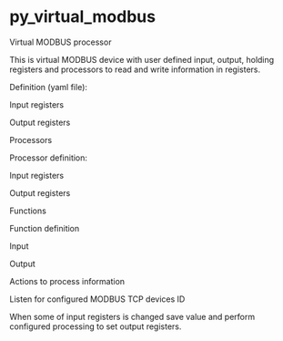 # py_virtual_modbus
Virtual MODBUS processor

This is virtual MODBUS device with user defined input, output, holding registers and processors to read and write information in registers.

Definition (yaml file):


Input registers

Output registers

Processors


Processor definition:

Input registers

Output registers

Functions


Function definition

Input

Output

Actions to process information


Listen for configured MODBUS TCP devices ID

When some of input registers is changed save value and perform configured processing to set output registers.
